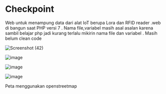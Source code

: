 # Checkpoint

Web untuk menampung data dari alat IoT berupa Lora dan RFID reader .web di bangun saat PHP versi 7 .
Nama file,variabel masih asal asalan karena sambil belajar php jadi kurang terlalu mikirin nama file dan variabel .
Masih belum clean code

![Screenshot (42)](https://user-images.githubusercontent.com/72199625/230561017-53ba97e6-884d-49db-bf09-c362630eb5e1.png)


![image](https://user-images.githubusercontent.com/72199625/230558285-496a40b3-dced-40ad-9cd5-7ec2c462a722.png)

![image](https://user-images.githubusercontent.com/72199625/230558321-591cc7ca-330b-40b3-a62a-2a3cc69e694e.png)

![image](https://user-images.githubusercontent.com/72199625/230558370-2c9d5ce1-c05c-47e2-8643-e3c5b7425382.png)

Peta menggunakan openstreetmap
